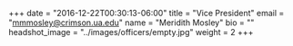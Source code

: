 +++
date = "2016-12-22T00:30:13-06:00"
title = "Vice President"
email = "mmmosley@crimson.ua.edu"
name = "Meridith Mosley"
bio = ""
headshot_image = "../images/officers/empty.jpg"
weight = 2
+++
